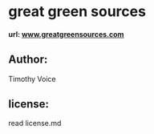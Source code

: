 # great green sources

#### url: www.greatgreensources.com

## Author:
Timothy Voice

## license:
read license.md
